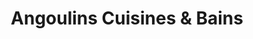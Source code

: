 ---
title: "Angoulins Cuisines & Bains"
url: /angoulins/angoulins-cuisines-et-bains/
shop: cuisine
---